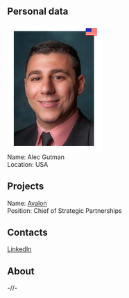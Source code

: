## Personal data
![ photo](photo/alec_gutman.png)  
Name: Alec Gutman  
Location: USA
## Projects 
Name: [Avalon](../projects/avalon.md)  
Position: Chief of Strategic Partnerships 
## Contacts
[LinkedIn](https://www.linkedin.com/in/alec-gutman-67a17058/)  
## About
-//-
